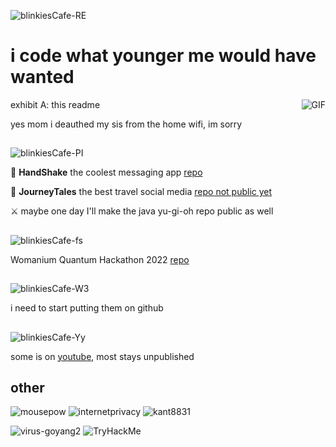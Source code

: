 ![blinkiesCafe-RE](https://github.com/cosmcif/cosmcif/assets/75504103/8df32cc8-9b8b-4f9a-afe5-58d80e71f109)
# i code what younger me would have wanted
exhibit A: this readme
<img alt="GIF" align="right" src="https://github.com/cosmcif/cosmcif/assets/75504103/8af1082f-367a-4041-8c2d-8b724f03caae">

yes mom i deauthed my sis from the home wifi, im sorry


## 
![blinkiesCafe-PI](https://github.com/cosmcif/cosmcif/assets/75504103/c41c4330-7b3f-4dc1-b161-b3730855fc14)

🤝 **HandShake** the coolest messaging app [repo](https://github.com/ogs-at-usi/handshake)

🐡 **JourneyTales** the best travel social media [repo not public yet](#)

⚔️ maybe one day I'll make the java yu-gi-oh repo public as well

## 
![blinkiesCafe-fs](https://github.com/cosmcif/cosmcif/assets/75504103/96184900-b19e-4148-b947-253234642155)

Womanium Quantum Hackathon 2022 [repo](https://github.com/cosmcif/Quantum-Hardware-Education-Challenge---QWorld)

## 
![blinkiesCafe-W3](https://github.com/cosmcif/cosmcif/assets/75504103/5d7f8e0e-b040-47c2-9bea-c668890415d6)

i need to start putting them on github

## 
![blinkiesCafe-Yy](https://github.com/cosmcif/cosmcif/assets/75504103/e378bd24-2fe5-48d6-9b3f-0383061b07d7)

some is on [youtube](https://www.youtube.com/@cosmcif), most stays unpublished

## other

![mousepow](https://github.com/cosmcif/cosmcif/assets/75504103/b4b387f4-42f4-4979-8c74-7afaabea1883)
![internetprivacy](https://github.com/cosmcif/cosmcif/assets/75504103/3e54d56c-23bf-42c9-850f-d8d970444d11)
![kant8831](https://github.com/cosmcif/cosmcif/assets/75504103/92be678b-d457-4715-ab60-946a790cd4d1)

![virus-goyang2](https://github.com/cosmcif/cosmcif/assets/75504103/ea86410b-27e9-4027-ba44-792f1b6e0586) 
<img src="https://tryhackme-badges.s3.amazonaws.com/cosmcif.png" alt="TryHackMe">
